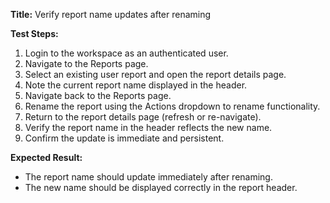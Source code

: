 **Title:** Verify report name updates after renaming

**Test Steps:**
1. Login to the workspace as an authenticated user.
2. Navigate to the Reports page.
3. Select an existing user report and open the report details page.
4. Note the current report name displayed in the header.
5. Navigate back to the Reports page.
6. Rename the report using the Actions dropdown to rename functionality.
7. Return to the report details page (refresh or re-navigate).
8. Verify the report name in the header reflects the new name.
9. Confirm the update is immediate and persistent.

**Expected Result:**
* The report name should update immediately after renaming.
* The new name should be displayed correctly in the report header.